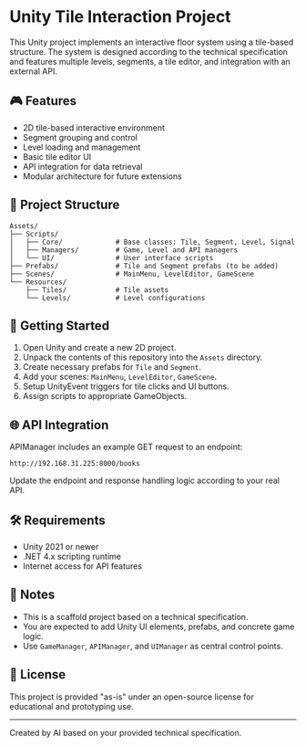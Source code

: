 # Unity Tile Interaction Project

This Unity project implements an interactive floor system using a tile-based structure. The system is designed according to the technical specification and features multiple levels, segments, a tile editor, and integration with an external API.

## 🎮 Features

- 2D tile-based interactive environment
- Segment grouping and control
- Level loading and management
- Basic tile editor UI
- API integration for data retrieval
- Modular architecture for future extensions

## 📁 Project Structure

```
Assets/
├── Scripts/
│   ├── Core/             # Base classes: Tile, Segment, Level, Signal
│   ├── Managers/         # Game, Level and API managers
│   └── UI/               # User interface scripts
├── Prefabs/              # Tile and Segment prefabs (to be added)
├── Scenes/               # MainMenu, LevelEditor, GameScene
└── Resources/
    ├── Tiles/            # Tile assets
    └── Levels/           # Level configurations
```

## 🚀 Getting Started

1. Open Unity and create a new 2D project.
2. Unpack the contents of this repository into the `Assets` directory.
3. Create necessary prefabs for `Tile` and `Segment`.
4. Add your scenes: `MainMenu`, `LevelEditor`, `GameScene`.
5. Setup UnityEvent triggers for tile clicks and UI buttons.
6. Assign scripts to appropriate GameObjects.

## 🌐 API Integration

APIManager includes an example GET request to an endpoint:

```
http://192.168.31.225:8000/books
```

Update the endpoint and response handling logic according to your real API.

## 🛠️ Requirements

- Unity 2021 or newer
- .NET 4.x scripting runtime
- Internet access for API features

## 📌 Notes

- This is a scaffold project based on a technical specification.
- You are expected to add Unity UI elements, prefabs, and concrete game logic.
- Use `GameManager`, `APIManager`, and `UIManager` as central control points.

## 📃 License

This project is provided "as-is" under an open-source license for educational and prototyping use.

---

Created by AI based on your provided technical specification.